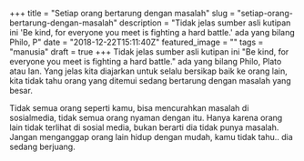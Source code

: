 +++
title = "Setiap orang bertarung dengan masalah"
slug = "setiap-orang-bertarung-dengan-masalah"
description = "Tidak jelas sumber asli kutipan ini 'Be kind, for everyone you meet is fighting a hard battle.' ada yang bilang Philo, P"
date = "2018-12-22T15:11:40Z"
featured_image = ""
tags = "manusia"
draft = true
+++ 
Tidak jelas sumber asli kutipan ini "Be kind, for everyone you meet is fighting a hard battle." ada yang bilang Philo, Plato atau Ian. Yang jelas kita diajarkan untuk selalu bersikap baik ke orang lain, kita tidak tahu orang yang ditemui sedang bertarung dengan masalah yang besar.

Tidak semua orang seperti kamu, bisa mencurahkan masalah di sosialmedia, tidak semua orang nyaman dengan itu. Hanya karena orang lain tidak terlihat di sosial media, bukan berarti dia tidak punya masalah. Jangan menganggap orang lain hidup dengan mudah, kamu tidak tahu.. dia sedang berjuang.